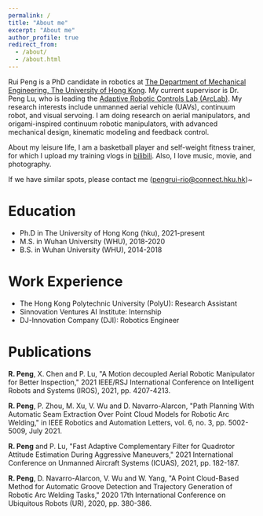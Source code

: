 ```yaml
---
permalink: /
title: "About me"
excerpt: "About me"
author_profile: true
redirect_from: 
  - /about/
  - /about.html
---
```


Rui Peng is a PhD candidate in robotics at [The Department of Mechanical Engineering, The University of Hong Kong](https://www.mech.hku.hk/).
My current supervisor is Dr. Peng Lu, who is leading the [Adaptive Robotic Controls Lab (ArcLab)](https://arclab.hku.hk/).
My research interests include unmanned aerial vehicle (UAVs), continuum robot, and visual servoing.
I am doing research on aerial manipulators, and origami-inspired continuum robotic manipulators, with advanced mechanical design, kinematic modeling and feedback control. 

About my leisure life, I am a basketball player and self-weight fitness trainer, for which I upload my training vlogs in [bilibili](https://space.bilibili.com/607205349).
Also, I love music, movie, and photography. 

If we have similar spots, please contact me (pengrui-rio@connect.hku.hk)~


Education
======
* Ph.D in The University of Hong Kong (hku), 2021-present
* M.S. in Wuhan University (WHU), 2018-2020
* B.S. in Wuhan University (WHU), 2014-2018

Work Experience
======
* The Hong Kong Polytechnic University (PolyU): Research Assistant 
* Sinnovation Ventures AI Institute: Internship
* DJ-Innovation Company (DJI): Robotics Engineer
  
Publications
======

<P><b>R. Peng</b>, X. Chen and P. Lu, "A Motion decoupled Aerial Robotic Manipulator for Better Inspection," 2021 IEEE/RSJ International Conference on Intelligent Robots and Systems (IROS), 2021, pp. 4207-4213.</P>

<P><b>R. Peng</b>, P. Zhou, M. Xu, V. Wu and D. Navarro-Alarcon, "Path Planning With Automatic Seam Extraction Over Point Cloud Models for Robotic Arc Welding," in IEEE Robotics and Automation Letters, vol. 6, no. 3, pp. 5002-5009, July 2021.</P>

<P><b>R. Peng</b> and P. Lu, "Fast Adaptive Complementary Filter for Quadrotor Attitude Estimation During Aggressive Maneuvers," 2021 International Conference on Unmanned Aircraft Systems (ICUAS), 2021, pp. 182-187.</P>

<P><b>R. Peng</b>, D. Navarro-Alarcon, V. Wu and W. Yang, "A Point Cloud-Based Method for Automatic Groove Detection and Trajectory Generation of Robotic Arc Welding Tasks," 2020 17th International Conference on Ubiquitous Robots (UR), 2020, pp. 380-386.</P>



 
